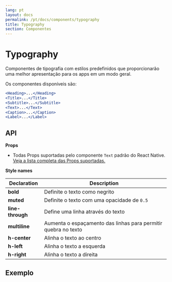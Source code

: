 ```yaml
---
lang: pt
layout: docs
permalink: /pt/docs/components/typography
title: Typography
section: Componentes
---
```


# Typography

Componentes de tipografia com estilos predefinidos que proporcionarão uma melhor apresentação para os apps em um modo geral.

Os componentes disponíveis são:

``` jsx
<Heading>...</Heading>
<Title>...</Title>
<Subtitle>...</Subtitle>
<Text>...</Text>
<Caption>...</Caption>
<Label>...</Label>
```

## API

**Props**

- Todas Props suportadas pelo componente `Text` padrão do React Native. [Veja a lista completa das Props suportadas.](https://facebook.github.io/react-native/docs/text.html#props)

**Style names**

| Declaration  | Description  |
|--------------|--------------|
| **bold** | Definite o texto como negrito |
| **muted** | Definite o texto com uma opacidade de `0.5` |
| **line-through** | Define uma linha através do texto |
| **multiline** | Aumenta o espaçamento das linhas para permitir quebra no texto |
| **h-center** | Alinha o texto ao centro |
| **h-left** | Alinha o texto a esquerda |
| **h-right** | Alinha o texto a direita |

## Exemplo
